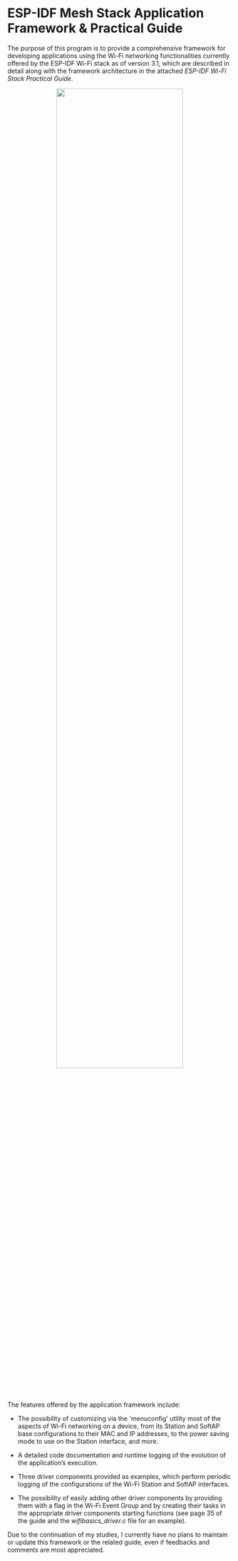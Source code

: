 # ESP-IDF Mesh Stack Application Framework & Practical Guide

The purpose of this program is to provide a comprehensive framework for developing applications using the Wi-Fi networking functionalities currently offered by the ESP-IDF Wi-Fi stack as of version 3.1, which are described in detail along with the framework architecture in the attached *ESP-IDF Wi-Fi Stack Practical Guide*.

<p align="center">
 <img src="https://q2nfcw.db.files.1drv.com/y4mx-hbtVtpp8io0Kd9QSXMKL1gpurNeiPsbOCYSccMA7PY0VMonmGKwe4CBRePF4BwiqSI8kVlA1546erWmk6sbYcvZd6rhHVUEaZ9hUD-5Z6NU9aeRqdrNHpUh-2ITVko5lt2zWSSBzvtrrMp---gpwd_IRTtj64-Lb3NJ2UaugICoaBS4O3O79CTwBBpzURVO67xJOVW3l99kTCSXeIqhw?width=1278&height=1725&cropmode=none" width="75%" height="75%">
 </p>

The features offered by the application framework include:

* The possibility of customizing via the 'menuconfig' utility most of the aspects of Wi-Fi networking on a device, from its Station and SoftAP base configurations to their MAC and IP addresses, to the power saving mode to use on the Station interface, and more.

* A detailed code documentation and runtime logging of the evolution of the application’s execution.

* Three driver components provided as examples, which perform periodic logging of the configurations of the Wi-Fi Station and SoftAP interfaces.

* The possibility of easily adding other driver components by providing them with a flag in the Wi-Fi Event Group and by creating their tasks in the appropriate driver components starting functions (see page 35 of the guide and the *wifibasics_driver.c* file for an example).

Due to the continuation of my studies, I currently have no plans to maintain or update this framework or the related guide, even if feedbacks and comments are most appreciated.

